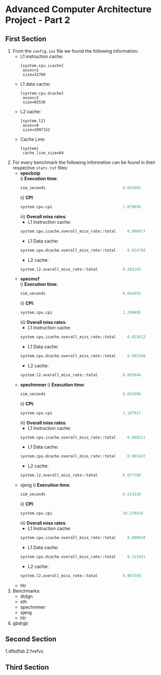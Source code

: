 # Advanced Computer Architecture Project - Part 2

## First Section
1. From the `config.ini` file we found the following information:
      * L1 instruction cache: 
        ```
        [system.cpu.icache]
         assoc=2
         size=32768
        ```
      * L1 data cache: 
        ```
        [system.cpu.dcache]
         assoc=2
         size=65536
        ```
      * L2 cache: 
        ```
        [system.l2]
         assoc=8
         size=2097152
        ```
      * Cache Line: 
        ```
        [system]
         cache_line_size=64
        ```
2. For every benchmark the following information can be found in their respective `stats.txt` files:
   * **specbzip**  
     i) **Execution time**:
     ```python
     sim_seconds                                  0.083982                       # Number of seconds simulated
     ```
     ii) **CPI**
     ```python
     system.cpu.cpi                               1.679650                       # CPI: cycles per instruction
     ```
     iii) **Overall miss rates**:
       * L1 Instruction cache:
       ```python
       system.cpu.icache.overall_miss_rate::total     0.000077                       # miss rate for overall accesses
       ```
       * L1 Data cache:
       ```python
       system.cpu.dcache.overall_miss_rate::total     0.014798                       # miss rate for overall accesses
       ```
       * L2 cache:
       ```python
       system.l2.overall_miss_rate::total           0.282163                       # miss rate for overall accesses
       ```
   * **specmcf**  
     i) **Execution time**:
     ```python
     sim_seconds                                  0.064955                       # Number of seconds simulated
     ```
     ii) **CPI**:
     ```python
     system.cpu.cpi                               1.299095                       # CPI: cycles per instruction
     ```
     iii) **Overall miss rates**:
       * L1 Instruction cache:
       ```python
       system.cpu.icache.overall_miss_rate::total     0.023612                       # miss rate for overall accesses
       ```
       * L1 Data cache:
       ```python
       system.cpu.dcache.overall_miss_rate::total     0.002108                       # miss rate for overall accesses
       ```
       * L2 cache:
       ```python
       system.l2.overall_miss_rate::total           0.055046                       # miss rate for overall accesses
       ```
   * **spechmmer**
     i) **Execution time**:
     ```python
     sim_seconds                                  0.059396                       # Number of seconds simulated
     ```
     ii) **CPI**:
     ```python
     system.cpu.cpi                               1.187917                       # CPI: cycles per instruction
     ```
     iii) **Overall miss rates**:
       * L1 Instruction cache:
       ```python
       system.cpu.icache.overall_miss_rate::total     0.000221                       # miss rate for overall accesses
       ```
       * L1 Data cache:
       ```python
       system.cpu.dcache.overall_miss_rate::total     0.001637                       # miss rate for overall accesses
       ```
       * L2 cache:
       ```python
       system.l2.overall_miss_rate::total           0.077760                       # miss rate for overall accesses
       ```
   * sjeng
     i) **Execution time**:
     ```python
     sim_seconds                                  0.513528                       # Number of seconds simulated
     ```
     ii) **CPI**:
     ```python
     system.cpu.cpi                               10.270554                       # CPI: cycles per instruction
     ```
     iii) **Overall miss rates**:
       * L1 Instruction cache:
       ```python
       system.cpu.icache.overall_miss_rate::total     0.000020                       # miss rate for overall accesses
       ```
       * L1 Data cache:
       ```python
       system.cpu.dcache.overall_miss_rate::total     0.121831                       # miss rate for overall accesses
       ```
       * L2 cache:
       ```python
       system.l2.overall_miss_rate::total           0.907550                       # miss rate for overall accesses
       ```
   * htr
3. Benchmarks:
   * dtdgn
   * sth
   * spechmmer
   * sjeng
   * htr
4. gbdrgb

## Second Section

1.dfbdfsb
2.fvefvs

## Third Section

